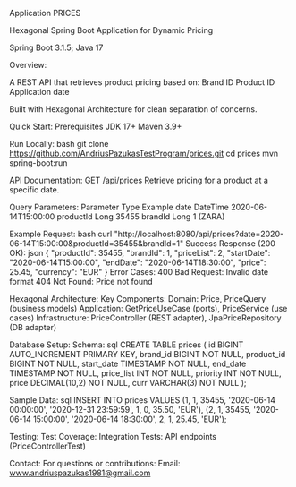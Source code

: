 Application PRICES

Hexagonal Spring Boot Application for Dynamic Pricing

Spring Boot 3.1.5;
Java 17

Overview:

A REST API that retrieves product pricing based on:
Brand ID
Product ID
Application date

Built with Hexagonal Architecture for clean separation of concerns.

Quick Start:
Prerequisites
JDK 17+
Maven 3.9+

Run Locally:
bash
git clone https://github.com/AndriusPazukasTestProgram/prices.git
cd prices
mvn spring-boot:run

API Documentation:
GET /api/prices
Retrieve pricing for a product at a specific date.

Query Parameters:
Parameter	Type		Example
date	DateTime		2020-06-14T15:00:00
productId	Long		35455
brandId	Long	  	1 (ZARA)

Example Request:
bash
curl "http://localhost:8080/api/prices?date=2020-06-14T15:00:00&productId=35455&brandId=1"
Success Response (200 OK):
json
{
  "productId": 35455,
  "brandId": 1,
  "priceList": 2,
  "startDate": "2020-06-14T15:00:00",
  "endDate": "2020-06-14T18:30:00",
  "price": 25.45,
  "currency": "EUR"
}
Error Cases:
400 Bad Request: Invalid date format
404 Not Found: Price not found

Hexagonal Architecture:
Key Components:
Domain: Price, PriceQuery (business models)
Application: GetPriceUseCase (ports), PriceService (use cases)
Infrastructure: PriceController (REST adapter), JpaPriceRepository (DB adapter)

Database Setup:
Schema:
sql
CREATE TABLE prices (
  id BIGINT AUTO_INCREMENT PRIMARY KEY,
  brand_id BIGINT NOT NULL,
  product_id BIGINT NOT NULL,
  start_date TIMESTAMP NOT NULL,
  end_date TIMESTAMP NOT NULL,
  price_list INT NOT NULL,
  priority INT NOT NULL,
  price DECIMAL(10,2) NOT NULL,
  curr VARCHAR(3) NOT NULL
);

Sample Data:
sql
INSERT INTO prices VALUES 
(1, 1, 35455, '2020-06-14 00:00:00', '2020-12-31 23:59:59', 1, 0, 35.50, 'EUR'),
(2, 1, 35455, '2020-06-14 15:00:00', '2020-06-14 18:30:00', 2, 1, 25.45, 'EUR');

Testing:
Test Coverage:
Integration Tests: API endpoints (PriceControllerTest)


Contact:
For questions or contributions:
Email: www.andriuspazukas1981@gmail.com


